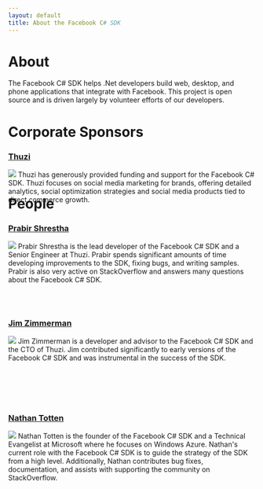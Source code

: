 ```yaml
---
layout: default
title: About the Facebook C# SDK
---
```


# About
The Facebook C# SDK helps .Net developers build web, desktop, and phone applications that integrate with Facebook. This project is open source and is driven largely by volunteer efforts of our developers. 

# Corporate Sponsors
<div class="person" style="height: 50px;">
<h3><a href="http://www.thuzi.com">Thuzi</a></h3>
<img src="http://www.thuzi.com/wp-content/themes/twentytenthuzi/images/thuzi_logo.png" />
Thuzi has generously provided funding and support for the Facebook C# SDK. Thuzi focuses on social media marketing for brands, offering detailed analytics, social optimization strategies and social media products tied to direct commerce growth. 
</div>

# People
<div class="person" style="height: 170px;">
<h3><a href="http://prabir.me">Prabir Shrestha</a></h3>
<img src="http://www.gravatar.com/avatar/08580f0e341ffc9146050ac8d368a8e2.png?s=150" />
Prabir Shrestha is the lead developer of the Facebook C# SDK and a Senior Engineer at Thuzi. Prabir spends significant amounts of time developing improvements to the SDK, fixing bugs, and writing samples. Prabir is also very active on StackOverflow and answers many questions about the Facebook C# SDK.
</div>

<div class="person" style="height: 170px;">
<h3><a href="http://jimzimmerman.com">Jim Zimmerman</a></h3>
<img src="http://www.gravatar.com/avatar/dbcee87da29d2e3a40a992b033f2ca62.png?s=150" />
Jim Zimmerman is a developer and advisor to the Facebook C# SDK and the CTO of Thuzi. Jim contributed significantly to early versions of the Facebook C# SDK and was instrumental in the success of the SDK. 
</div>

<div class="person" style="height: 170px;">
<h3><a href="http://ntotten.com">Nathan Totten</a></h3>
<img src="http://www.gravatar.com/avatar/d48b998c2dce49ca309710eba498c562.png?s=150" />
Nathan Totten is the founder of the Facebook C# SDK and a Technical Evangelist at Microsoft where he focuses on Windows Azure. Nathan's current role with the Facebook C# SDK is to guide the strategy of the SDK from a high level. Additionally, Nathan contributes bug fixes, documentation, and assists with supporting the community on StackOverflow.
</div>